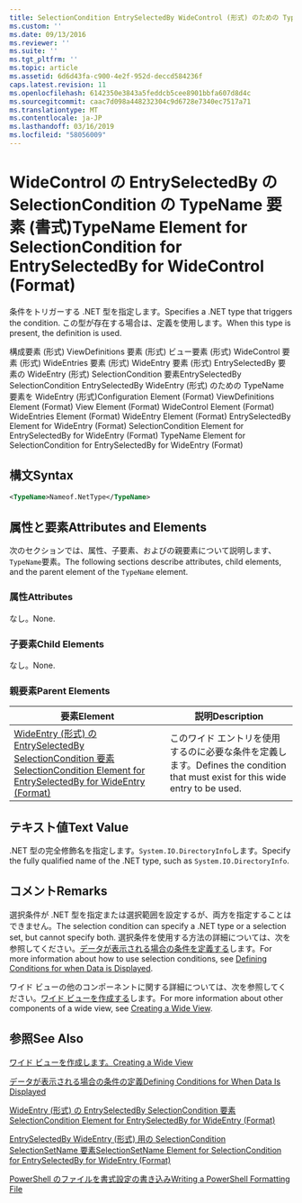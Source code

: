 ```yaml
---
title: SelectionCondition EntrySelectedBy WideControl (形式) のための TypeName 要素 |Microsoft Docs
ms.custom: ''
ms.date: 09/13/2016
ms.reviewer: ''
ms.suite: ''
ms.tgt_pltfrm: ''
ms.topic: article
ms.assetid: 6d6d43fa-c900-4e2f-952d-deccd584236f
caps.latest.revision: 11
ms.openlocfilehash: 6142350e3843a5feddcb5cee8901bbfa607d8d4c
ms.sourcegitcommit: caac7d098a448232304c9d6728e7340ec7517a71
ms.translationtype: MT
ms.contentlocale: ja-JP
ms.lasthandoff: 03/16/2019
ms.locfileid: "58056009"
---
```

# <a name="typename-element-for-selectioncondition-for-entryselectedby-for-widecontrol-format"></a><span data-ttu-id="d3c2f-102">WideControl の EntrySelectedBy の SelectionCondition の TypeName 要素 (書式)</span><span class="sxs-lookup"><span data-stu-id="d3c2f-102">TypeName Element for SelectionCondition for EntrySelectedBy for WideControl (Format)</span></span>

<span data-ttu-id="d3c2f-103">条件をトリガーする .NET 型を指定します。</span><span class="sxs-lookup"><span data-stu-id="d3c2f-103">Specifies a .NET type that triggers the condition.</span></span> <span data-ttu-id="d3c2f-104">この型が存在する場合は、定義を使用します。</span><span class="sxs-lookup"><span data-stu-id="d3c2f-104">When this type is present, the definition is used.</span></span>

<span data-ttu-id="d3c2f-105">構成要素 (形式) ViewDefinitions 要素 (形式) ビュー要素 (形式) WideControl 要素 (形式) WideEntries 要素 (形式) WideEntry 要素 (形式) EntrySelectedBy 要素の WideEntry (形式) SelectionCondition 要素EntrySelectedBy SelectionCondition EntrySelectedBy WideEntry (形式) のための TypeName 要素を WideEntry (形式)</span><span class="sxs-lookup"><span data-stu-id="d3c2f-105">Configuration Element (Format) ViewDefinitions Element (Format) View Element (Format) WideControl Element (Format) WideEntries Element (Format) WideEntry Element (Format) EntrySelectedBy Element for WideEntry (Format) SelectionCondition Element for EntrySelectedBy for WideEntry (Format) TypeName Element for SelectionCondition for EntrySelectedBy for WideEntry (Format)</span></span>

## <a name="syntax"></a><span data-ttu-id="d3c2f-106">構文</span><span class="sxs-lookup"><span data-stu-id="d3c2f-106">Syntax</span></span>

```xml
<TypeName>Nameof.NetType</TypeName>
```

## <a name="attributes-and-elements"></a><span data-ttu-id="d3c2f-107">属性と要素</span><span class="sxs-lookup"><span data-stu-id="d3c2f-107">Attributes and Elements</span></span>

<span data-ttu-id="d3c2f-108">次のセクションでは、属性、子要素、およびの親要素について説明します、`TypeName`要素。</span><span class="sxs-lookup"><span data-stu-id="d3c2f-108">The following sections describe attributes, child elements, and the parent element of the `TypeName` element.</span></span>

### <a name="attributes"></a><span data-ttu-id="d3c2f-109">属性</span><span class="sxs-lookup"><span data-stu-id="d3c2f-109">Attributes</span></span>

<span data-ttu-id="d3c2f-110">なし。</span><span class="sxs-lookup"><span data-stu-id="d3c2f-110">None.</span></span>

### <a name="child-elements"></a><span data-ttu-id="d3c2f-111">子要素</span><span class="sxs-lookup"><span data-stu-id="d3c2f-111">Child Elements</span></span>

<span data-ttu-id="d3c2f-112">なし。</span><span class="sxs-lookup"><span data-stu-id="d3c2f-112">None.</span></span>

### <a name="parent-elements"></a><span data-ttu-id="d3c2f-113">親要素</span><span class="sxs-lookup"><span data-stu-id="d3c2f-113">Parent Elements</span></span>

|<span data-ttu-id="d3c2f-114">要素</span><span class="sxs-lookup"><span data-stu-id="d3c2f-114">Element</span></span>|<span data-ttu-id="d3c2f-115">説明</span><span class="sxs-lookup"><span data-stu-id="d3c2f-115">Description</span></span>|
|-------------|-----------------|
|[<span data-ttu-id="d3c2f-116">WideEntry (形式) の EntrySelectedBy SelectionCondition 要素</span><span class="sxs-lookup"><span data-stu-id="d3c2f-116">SelectionCondition Element for EntrySelectedBy for WideEntry (Format)</span></span>](./selectioncondition-element-for-entryselectedby-for-widecontrol-format.md)|<span data-ttu-id="d3c2f-117">このワイド エントリを使用するのに必要な条件を定義します。</span><span class="sxs-lookup"><span data-stu-id="d3c2f-117">Defines the condition that must exist for this wide entry to be used.</span></span>|

## <a name="text-value"></a><span data-ttu-id="d3c2f-118">テキスト値</span><span class="sxs-lookup"><span data-stu-id="d3c2f-118">Text Value</span></span>

<span data-ttu-id="d3c2f-119">.NET 型の完全修飾名を指定します。`System.IO.DirectoryInfo`します。</span><span class="sxs-lookup"><span data-stu-id="d3c2f-119">Specify the fully qualified name of the .NET type, such as `System.IO.DirectoryInfo`.</span></span>

## <a name="remarks"></a><span data-ttu-id="d3c2f-120">コメント</span><span class="sxs-lookup"><span data-stu-id="d3c2f-120">Remarks</span></span>

<span data-ttu-id="d3c2f-121">選択条件が .NET 型を指定または選択範囲を設定するが、両方を指定することはできません。</span><span class="sxs-lookup"><span data-stu-id="d3c2f-121">The selection condition can specify a .NET type or a selection set, but cannot specify both.</span></span> <span data-ttu-id="d3c2f-122">選択条件を使用する方法の詳細については、次を参照してください。[データが表示される場合の条件を定義する](./defining-conditions-for-displaying-data.md)します。</span><span class="sxs-lookup"><span data-stu-id="d3c2f-122">For more information about how to use selection conditions, see [Defining Conditions for when Data is Displayed](./defining-conditions-for-displaying-data.md).</span></span>

<span data-ttu-id="d3c2f-123">ワイド ビューの他のコンポーネントに関する詳細については、次を参照してください。[ワイド ビューを作成する](./creating-a-wide-view.md)します。</span><span class="sxs-lookup"><span data-stu-id="d3c2f-123">For more information about other components of a wide view, see [Creating a Wide View](./creating-a-wide-view.md).</span></span>

## <a name="see-also"></a><span data-ttu-id="d3c2f-124">参照</span><span class="sxs-lookup"><span data-stu-id="d3c2f-124">See Also</span></span>

[<span data-ttu-id="d3c2f-125">ワイド ビューを作成します。</span><span class="sxs-lookup"><span data-stu-id="d3c2f-125">Creating a Wide View</span></span>](./creating-a-wide-view.md)

[<span data-ttu-id="d3c2f-126">データが表示される場合の条件の定義</span><span class="sxs-lookup"><span data-stu-id="d3c2f-126">Defining Conditions for When Data Is Displayed</span></span>](./defining-conditions-for-displaying-data.md)

[<span data-ttu-id="d3c2f-127">WideEntry (形式) の EntrySelectedBy SelectionCondition 要素</span><span class="sxs-lookup"><span data-stu-id="d3c2f-127">SelectionCondition Element for EntrySelectedBy for WideEntry (Format)</span></span>](./selectioncondition-element-for-entryselectedby-for-widecontrol-format.md)

[<span data-ttu-id="d3c2f-128">EntrySelectedBy WideEntry (形式) 用の SelectionCondition SelectionSetName 要素</span><span class="sxs-lookup"><span data-stu-id="d3c2f-128">SelectionSetName Element for SelectionCondition for EntrySelectedBy for WideEntry (Format)</span></span>](./selectionsetname-element-for-selectioncondition-for-entryselectedby-for-wideentry-format.md)

[<span data-ttu-id="d3c2f-129">PowerShell のファイルを書式設定の書き込み</span><span class="sxs-lookup"><span data-stu-id="d3c2f-129">Writing a PowerShell Formatting File</span></span>](./writing-a-powershell-formatting-file.md)
